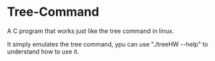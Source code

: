 # Tree-Command
A C program that works just like the tree command in linux.

It simply emulates the tree command,
ypu can use "./treeHW --help" to understand how to use it.

